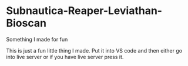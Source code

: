 # Subnautica-Reaper-Leviathan-Bioscan
Something I made for fun

This is just a fun little thing I made. Put it into VS code and then either go into live server or if you have live server press it.
